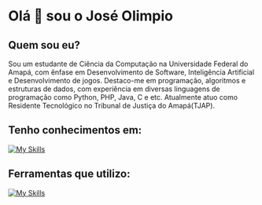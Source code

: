 # Olá 👋 sou o José Olimpio

## Quem sou eu?
Sou um estudante de Ciência da Computação na Universidade Federal do Amapá, com ênfase em Desenvolvimento de Software, Inteligência Artificial e Desenvolvimento de jogos. Destaco-me em programação, algoritmos e estruturas de dados, com experiência em diversas linguagens de programação como Python, PHP, Java, C e etc. Atualmente atuo como Residente Tecnológico no Tribunal de Justiça do Amapá(TJAP).

## Tenho conhecimentos em:
[![My Skills](https://skillicons.dev/icons?i=java,python,php,javascript,html,css,c,cpp,mysql,postgresql,&perline=7)](https://skillicons.dev)

## Ferramentas que utilizo:
[![My Skills](https://skillicons.dev/icons?i=vscode,github&perline=7)](https://skillicons.dev)

<!--
**CabezaDelSapito/CabezaDelSapito** is a ✨ _special_ ✨ repository because its `README.md` (this file) appears on your GitHub profile.

Here are some ideas to get you started:

- 🔭 I’m currently working on ...
- 🌱 I’m currently learning ...
- 👯 I’m looking to collaborate on ...
- 🤔 I’m looking for help with ...
- 💬 Ask me about ...
- 📫 How to reach me: ...
- 😄 Pronouns: ...
- ⚡ Fun fact: ...

<div>
  <a href="https://github.com/CabezaDelSapito">  
  <img height="180em" src="https://github-readme-stats.vercel.app/api?username=CabezaDelSapito&show_icons=true&theme=dracula&include_all_commits=true&count_private=true"/>
  <img height="180em" src="https://github-readme-stats.vercel.app/api/top-langs/?username=CabezaDelSapito&layout=compact&langs_count=16&theme=dracula"/>
</div>
    
![Snake animation](https://github.com/CabezaDelSapito/CabezaDelSapito/blob/output/github-contribution-grid-snake.svg)
-->
